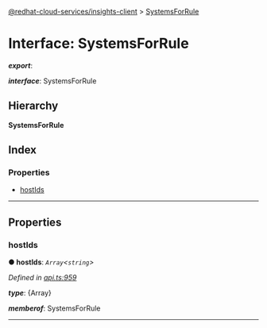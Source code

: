 [@redhat-cloud-services/insights-client](../README.md) > [SystemsForRule](../interfaces/systemsforrule.md)

# Interface: SystemsForRule

*__export__*: 

*__interface__*: SystemsForRule

## Hierarchy

**SystemsForRule**

## Index

### Properties

* [hostIds](systemsforrule.md#hostids)

---

## Properties

<a id="hostids"></a>

###  hostIds

**● hostIds**: *`Array`<`string`>*

*Defined in [api.ts:959](https://github.com/RedHatInsights/javascript-clients/blob/master/packages/insights/api.ts#L959)*

*__type__*: {Array}

*__memberof__*: SystemsForRule

___

